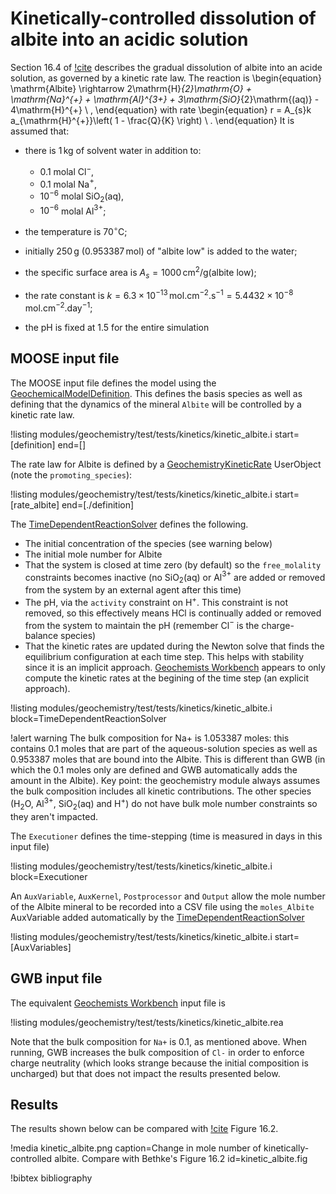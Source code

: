 # Kinetically-controlled dissolution of albite into an acidic solution

Section 16.4 of [!cite](bethke_2007) describes the gradual dissolution of albite into an acide solution, as governed by a kinetic rate law.  The reaction is
\begin{equation}
\mathrm{Albite} \rightarrow 2\mathrm{H}_{2}\mathrm{O} + \mathrm{Na}^{+} + \mathrm{Al}^{3+} + 3\mathrm{SiO}_{2}\mathrm{(aq)} - 4\mathrm{H}^{+} \ ,
\end{equation}
with rate
\begin{equation}
r = A_{s}k a_{\mathrm{H}^{+}}\left( 1 - \frac{Q}{K} \right) \ .
\end{equation}
It is assumed that:

- there is 1$\,$kg of solvent water in addition to:

  - 0.1 molal Cl$^{-}$,
  - 0.1 molal Na$^{+}$,
  - $10^{-6}$ molal SiO$_{2}$(aq),
  - $10^{-6}$ molal Al$^{3+}$;
- the temperature is 70$^{\circ}$C;
- initially 250$\,$g (0.953387$\,$mol) of "albite low" is added to the water;
- the specific surface area is $A_{s} = 1000\,$cm$^{2}$/g(albite low);
- the rate constant is $k=6.3\times 10^{-13}\,$mol.cm$^{-2}$.s$^{-1} = 5.4432\times 10^{-8}\,$mol.cm$^{-2}$.day$^{-1}$;
- the pH is fixed at 1.5 for the entire simulation

## MOOSE input file

The MOOSE input file defines the model using the [GeochemicalModelDefinition](GeochemicalModelDefinition.md).  This defines the basis species as well as defining that the dynamics of the mineral `Albite` will be controlled by a kinetic rate law.

!listing modules/geochemistry/test/tests/kinetics/kinetic_albite.i start=[definition] end=[]

The rate law for Albite is defined by a [GeochemistryKineticRate](GeochemistryKineticRate.md) UserObject (note the `promoting_species`):

!listing modules/geochemistry/test/tests/kinetics/kinetic_albite.i start=[rate_albite] end=[./definition]

The [TimeDependentReactionSolver](AddTimeDependentReactionSolverAction.md) defines the following.

- The initial concentration of the species (see warning below)
- The initial mole number for Albite
- That the system is closed at time zero (by default) so the `free_molality` constraints becomes inactive (no SiO$_{2}$(aq) or Al$^{3+}$ are added or removed from the system by an external agent after this time)
- The pH, via the `activity` constraint on H$^{+}$.  This constraint is not removed, so this effectively means HCl is continually added or removed from the system to maintain the pH (remember Cl$^{-}$ is the charge-balance species)
- That the kinetic rates are updated during the Newton solve that finds the equilibrium configuration at each time step.  This helps with stability since it is an implicit approach.  [Geochemists Workbench](https://www.gwb.com/) appears to only compute the kinetic rates at the begining of the time step (an explicit approach).

!listing modules/geochemistry/test/tests/kinetics/kinetic_albite.i block=TimeDependentReactionSolver

!alert warning
The bulk composition for Na+ is 1.053387 moles: this contains 0.1 moles that are part of the aqueous-solution species as well as 0.953387 moles that are bound into the Albite.  This is different than GWB (in which the 0.1 moles only are defined and GWB automatically adds the amount in the Albite).  Key point: the geochemistry module always assumes the bulk composition includes all kinetic contributions.  The other species (H$_{2}$O, Al$^{3+}$, SiO$_{2}$(aq) and H$^{+}$) do not have bulk mole number constraints so they aren't impacted.

The `Executioner` defines the time-stepping (time is measured in days in this input file)

!listing modules/geochemistry/test/tests/kinetics/kinetic_albite.i block=Executioner

An `AuxVariable`, `AuxKernel`, `Postprocessor` and `Output` allow the mole number of the Albite mineral to be recorded into a CSV file using the `moles_Albite` AuxVariable added automatically by the [TimeDependentReactionSolver](AddTimeDependentReactionSolverAction.md)

!listing modules/geochemistry/test/tests/kinetics/kinetic_albite.i start=[AuxVariables]

## GWB input file

The equivalent [Geochemists Workbench](https://www.gwb.com/) input file is

!listing modules/geochemistry/test/tests/kinetics/kinetic_albite.rea

Note that the bulk composition for `Na+` is 0.1, as mentioned above.  When running, GWB increases the bulk composition of `Cl-` in order to enforce charge neutrality (which looks strange because the initial composition is uncharged) but that does not impact the results presented below.

## Results

The results shown below can be compared with [!cite](bethke_2007) Figure 16.2.

!media kinetic_albite.png caption=Change in mole number of kinetically-controlled albite.  Compare with Bethke's Figure 16.2  id=kinetic_albite.fig


!bibtex bibliography